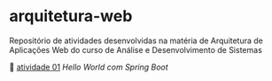 # arquitetura-web
Repositório de atividades desenvolvidas na matéria de Arquitetura de Aplicações Web do curso de Análise e Desenvolvimento de Sistemas 

:round_pushpin: [atividade 01]([https://github.com/gabrielecastro/Banco-de-Dados/tree/main/z%C3%A9-delivery-projeto-conceitual](https://github.com/gabrielecastro/arquitetura-web/tree/main/spring_boot_hello_world)) *Hello World com Spring Boot*
